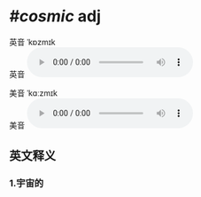 # ***\#cosmic*** adj
英音 ˈkɒzmɪk  
英音
<audio src="./media/cosmic1_AAC.aac" controls="controls"></audio>

美音 ˈkɑːzmɪk  
美音
<audio src="./media/cosmic2_AAC.aac" controls="controls"></audio>



  

英文释义
---
### 1.**宇宙的**  


